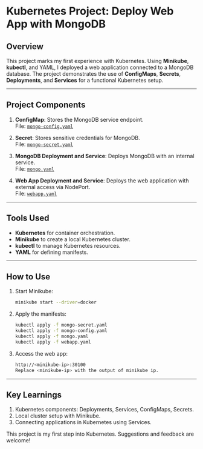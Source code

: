# Kubernetes Project: Deploy Web App with MongoDB

## Overview
This project marks my first experience with Kubernetes. Using **Minikube**, **kubectl**, and YAML, I deployed a web application connected to a MongoDB database. The project demonstrates the use of **ConfigMaps**, **Secrets**, **Deployments**, and **Services** for a functional Kubernetes setup.

---

## Project Components
1. **ConfigMap**: Stores the MongoDB service endpoint.  
   File: [`mongo-config.yaml`](mongo-config.yaml)

2. **Secret**: Stores sensitive credentials for MongoDB.  
   File: [`mongo-secret.yaml`](mongo-secret.yaml)

3. **MongoDB Deployment and Service**: Deploys MongoDB with an internal service.  
   File: [`mongo.yaml`](mongo.yaml)

4. **Web App Deployment and Service**: Deploys the web application with external access via NodePort.  
   File: [`webapp.yaml`](webapp.yaml)

---

## Tools Used
- **Kubernetes** for container orchestration.
- **Minikube** to create a local Kubernetes cluster.
- **kubectl** to manage Kubernetes resources.
- **YAML** for defining manifests.

---

## How to Use
1. Start Minikube:
   ```bash
   minikube start --driver=docker

2. Apply the manifests:
    ```bash
    kubectl apply -f mongo-secret.yaml
    kubectl apply -f mongo-config.yaml
    kubectl apply -f mongo.yaml
    kubectl apply -f webapp.yaml

3. Access the web app:

    ```bash
    http://<minikube-ip>:30100
   Replace <minikube-ip> with the output of minikube ip.

---   

## Key Learnings
1. Kubernetes components: Deployments, Services, ConfigMaps, Secrets.
2. Local cluster setup with Minikube.
3. Connecting applications in Kubernetes using Services.

This project is my first step into Kubernetes. Suggestions and feedback are welcome!